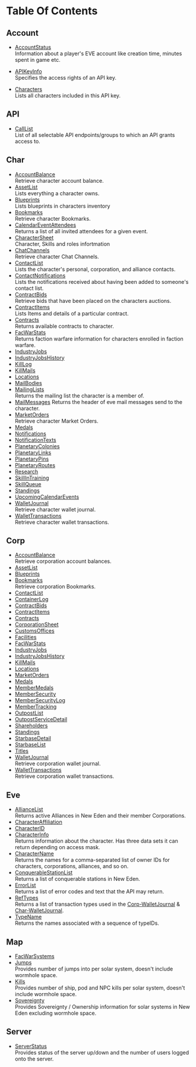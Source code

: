 # Table Of Contents
## Account
* [AccountStatus](account_accountstatus.md)<br>
  Information about a player's EVE account like creation time, minutes spent in game etc.  

* [APIKeyInfo](account_apikeyinfo.md)<br>
  Specifies the access rights of an API key.  

* [Characters](account_characters.md)<br>
  Lists all characters included in this API key.  

## API
* [CallList](api_calllist.md)<br>
  List of all selectable API endpoints/groups to which an API grants access to.

## Char
* [AccountBalance](char_accountbalance.md)<br />
  Retrieve character account balance.
* [AssetList](char_assetlist.md)<br />
  Lists everything a character owns.
* [Blueprints](char_blueprints.md)<br />
  Lists blueprints in characters inventory
* [Bookmarks](char_bookmarks.md)<br />
  Retrieve character Bookmarks.
* [CalendarEventAttendees](char_calendareventattendees.md)<br />
  Returns a list of all invited attendees for a given event.
* [CharacterSheet](char_charactersheet.md)<br />
  Character, Skills and roles infortmation
* [ChatChannels](char_chatchannels.md)<br />
  Retrieve character Chat Channels.
* [ContactList](char_contactlist.md)<br />
  Lists the character's personal, corporation, and alliance contacts.
* [ContactNotifications](char_contactnotifications.md)<br />
  Lists the notifications received about having been added to someone's contact list.
* [ContractBids](char_contractbids.md)<br />
  Retrieve bids that have been placed on the characters auctions.
* [ContractItems](char_contractitems.md)<br />
  Lists Items and details of a particular contract.
* [Contracts](char_contracts.md)<br />
  Returns available contracts to character.
* [FacWarStats](char_facwarstats.md)<br />
  Returns faction warfare information for characters enrolled in faction warfare.
* [IndustryJobs](char_industryjobs.md)
* [IndustryJobsHistory](char_industryjobshistory.md)
* [KillLog](char_killlog.md)
* [KillMails](char_killmails.md)
* [Locations](char_locations.md)
* [MailBodies](char_mailbodies.md)
* [MailingLists](char_mailinglists.md)<br />
  Returns the mailing list the character is a member of.
* [MailMessages](char_mailmessages.md)
  Returns the header of eve mail messages send to the character.
* [MarketOrders](char_marketorders.md)<br />
  Retrieve character Market Orders.
* [Medals](char_medals.md)
* [Notifications](char_notifications.md)
* [NotificationTexts](char_notificationtexts.md)
* [PlanetaryColonies](char_planetarycolonies.md)
* [PlanetaryLinks](char_planetarylinks.md)
* [PlanetaryPins](char_planetarypins.md)
* [PlanetaryRoutes](char_planetaryroutes.md)
* [Research](char_research.md)
* [SkillInTraining](char_skillintraining.md)
* [SkillQueue](char_skillqueue.md)
* [Standings](char_standings.md)
* [UpcomingCalendarEvents](char_upcomingcalendarevents.md)
* [WalletJournal](char_walletjournal.md)<br />
  Retrieve character wallet journal.
* [WalletTransactions](char_wallettransactions.md)<br />
  Retrieve character wallet transactions.

## Corp
* [AccountBalance](corp_accountbalance.md)<br />
  Retrieve corporation account balances.
* [AssetList](corp_assetlist.md)
* [Blueprints](corp_blueprints.md)
* [Bookmarks](corp_bookmarks.md)<br />
  Retrieve corporation Bookmarks.
* [ContactList](corp_contactlist.md)
* [ContainerLog](corp_containerlog.md)
* [ContractBids](corp_contractbids.md)
* [ContractItems](corp_contractitems.md)
* [Contracts](corp_contracts.md)
* [CorporationSheet](corp_corporationsheet.md)
* [CustomsOffices](corp_customsoffices.md)
* [Facilities](corp_facilities.md)
* [FacWarStats](corp_facwarstats.md)
* [IndustryJobs](corp_industryjobs.md)
* [IndustryJobsHistory](corp_industryjobshistory.md)
* [KillMails](corp_killmails.md)
* [Locations](corp_locations.md)
* [MarketOrders](corp_marketorders.md)
* [Medals](corp_medals.md)
* [MemberMedals](corp_membermedals.md)
* [MemberSecurity](corp_membersecurity.md)
* [MemberSecurityLog](corp_membersecuritylog.md)
* [MemberTracking](corp_membertracking.md)
* [OutpostList](corp_outpostlist.md)
* [OutpostServiceDetail](corp_outpostservicedetail.md)
* [Shareholders](corp_shareholders.md)
* [Standings](corp_standings.md)
* [StarbaseDetail](corp_starbasedetail.md)
* [StarbaseList](corp_starbaselist.md)
* [Titles](corp_titles.md)
* [WalletJournal](corp_walletjournal.md)<br />
  Retrieve corporation wallet journal.
* [WalletTransactions](corp_wallettransactions.md)<br />
  Retrieve corporation wallet transactions.
  
## Eve
* [AllianceList](eve_alliancelist.md)<br />
  Returns active Alliances in New Eden and their member Corporations.
* [CharacterAffiliation](eve_characteraffiliation.md)
* [CharacterID](eve_characterid.md)
* [CharacterInfo](eve_characterinfo.md)<br />
  Returns information about the character. Has three data sets it can return depending on access mask.
* [CharacterName](eve_charactername.md)<br />
  Returns the names for a comma-separated list of owner IDs for characters, corporations, alliances, and so on.
* [ConquerableStationList](eve_conquerablestationlist.md)<br />
  Returns a list of conquerable stations in New Eden.
* [ErrorList](eve_errorlist.md)<br />
  Returns a list of error codes and text that the API may return.
* [RefTypes](eve_reftypes.md)<br />
  Returns a list of transaction types used in the [Corp-WalletJournal](corp_walletjournal.md) & [Char-WalletJournal](char_walletjournal.md).
* [TypeName](eve_typename.md)<br />
  Returns the names associated with a sequence of typeIDs.

## Map
* [FacWarSystems](map_facwarsystems.md)
* [Jumps](map_jumps.md)<br />
  Provides number of jumps into per solar system, doesn't include wormhole space. 
* [Kills](map_kills.md)<br />
  Provides number of ship, pod and NPC kills per solar system, doesn't include wormhole space. 
* [Sovereignty](map_sovereignty.md)<br />
  Provides Sovereignty / Ownership information for solar systems in New Eden excluding wormhole space.

## Server
* [ServerStatus](serv_serversstatus.md)<br />
  Provides status of the server up/down and the number of users logged onto the server.
